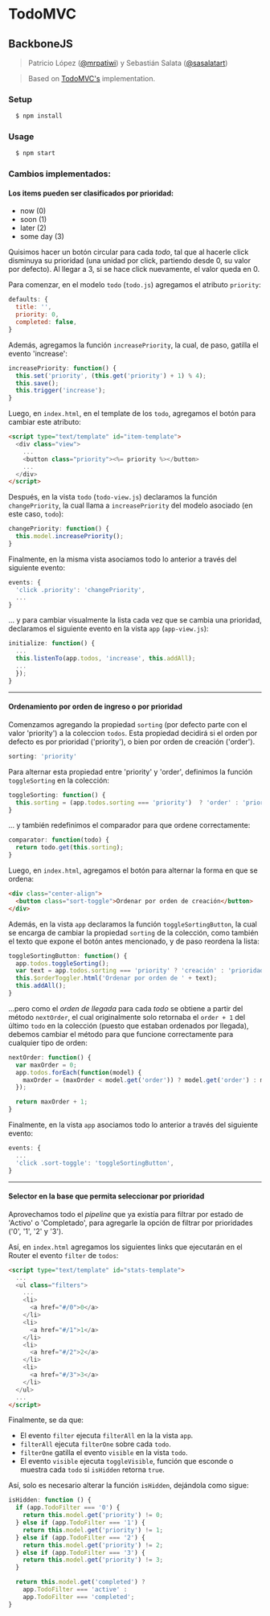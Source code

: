 # TodoMVC
## BackboneJS

> Patricio López ([@mrpatiwi](https://github.com/mrpatiwi)) y Sebastián Salata ([@sasalatart](https://github.com/sasalatart))

> Based on [TodoMVC's](http://todomvc.com/) implementation.

### Setup

```sh
  $ npm install
```

### Usage

```sh
  $ npm start
```

### Cambios implementados:

#### Los items pueden ser clasificados por prioridad:
  * now (0)
  * soon (1)
  * later (2)
  * some day (3)

Quisimos hacer un botón circular para cada *todo*, tal que al hacerle click
disminuya su prioridad (una unidad por click, partiendo desde 0, su valor por
defecto). Al llegar a 3, si se hace click nuevamente, el valor queda en 0.

Para comenzar, en el modelo `todo` (`todo.js`) agregamos el atributo `priority`:

```javascript
defaults: {
  title: '',
  priority: 0,
  completed: false,
}
```

Además, agregamos la función `increasePriority`, la cual, de paso, gatilla el
evento 'increase':

```javascript
increasePriority: function() {
  this.set('priority', (this.get('priority') + 1) % 4);
  this.save();
  this.trigger('increase');
}
```

Luego, en `index.html`, en el template de los `todo`, agregamos el botón para
cambiar este atributo:

```html
<script type="text/template" id="item-template">
  <div class="view">
    ...
    <button class="priority"><%= priority %></button>
    ...
  </div>
</script>
```

Después, en la vista `todo` (`todo-view.js`) declaramos la función
`changePriority`, la cual llama a `increasePriority` del modelo asociado (en
este caso, `todo`):

```javascript
changePriority: function() {
  this.model.increasePriority();
}
```

Finalmente, en la misma vista asociamos todo lo anterior a través del siguiente
evento:

```javascript
events: {
  'click .priority': 'changePriority',
  ...
}
```

... y para cambiar visualmente la lista cada vez que se cambia una prioridad,
declaramos el siguiente evento en la vista `app` (`app-view.js`):

```javascript
initialize: function() {
  ...
  this.listenTo(app.todos, 'increase', this.addAll);
  ...
  });
}
```

---

#### Ordenamiento por orden de ingreso o por prioridad

Comenzamos agregando la propiedad `sorting` (por defecto parte con el valor
'priority') a la coleccion `todos`. Esta propiedad decidirá si el orden por
defecto es por prioridad ('priority'), o bien por orden de creación ('order').

```javascript
sorting: 'priority'
```

Para alternar esta propiedad entre 'priority' y 'order', definimos la función
`toggleSorting` en la colección:

```javascript
toggleSorting: function() {
  this.sorting = (app.todos.sorting === 'priority')  ? 'order' : 'priority';
}
```

... y también redefinimos el comparador para que ordene correctamente:

```javascript
comparator: function(todo) {
  return todo.get(this.sorting);
}
```

Luego, en `index.html`, agregamos el botón para alternar la forma en que se
ordena:

```html
<div class="center-align">
  <button class="sort-toggle">Ordenar por orden de creación</button>
</div>
```

Además, en la vista `app` declaramos la función `toggleSortingButton`, la cual
se encarga de cambiar la propiedad `sorting` de la colección, como también el
texto que expone el botón antes mencionado, y de paso reordena la lista:

```javascript
toggleSortingButton: function() {
  app.todos.toggleSorting();
  var text = app.todos.sorting === 'priority' ? 'creación' : 'prioridad'
  this.$orderToggler.html('Ordenar por orden de ' + text);
  this.addAll();
}
```

...pero como el *orden de llegada* para cada *todo* se obtiene a partir del
método `nextOrder`, el cual originalmente solo retornaba el `order + 1` del
último `todo` en la colección (puesto que estaban ordenados por llegada),
debemos cambiar el método para que funcione correctamente para cualquier tipo de
orden:

```javascript
nextOrder: function() {
  var maxOrder = 0;
  app.todos.forEach(function(model) {
    maxOrder = (maxOrder < model.get('order')) ? model.get('order') : maxOrder;
  });

  return maxOrder + 1;
}
```

Finalmente, en la vista `app` asociamos todo lo anterior a través del siguiente
evento:

```javascript
events: {
  ...
  'click .sort-toggle': 'toggleSortingButton',
}
```

---

#### Selector en la base que permita seleccionar por prioridad

Aprovechamos todo el *pipeline* que ya existía para filtrar por estado de
'Activo' o 'Completado', para agregarle la opción de filtrar por prioridades
('0', '1', '2' y '3').

Así, en `index.html` agregamos los siguientes links que ejecutarán en el Router
el evento `filter` de `todos`:

```html
<script type="text/template" id="stats-template">
  ...
  <ul class="filters">
    ...
    <li>
      <a href="#/0">0</a>
    </li>
    <li>
      <a href="#/1">1</a>
    </li>
    <li>
      <a href="#/2">2</a>
    </li>
    <li>
      <a href="#/3">3</a>
    </li>
  </ul>
  ...
</script>
```

Finalmente, se da que:

  * El evento `filter` ejecuta `filterAll` en la la vista `app`.
  * `filterAll` ejecuta `filterOne` sobre cada `todo`.
  * `filterOne` gatilla el evento `visible` en la vista `todo`.
  * El evento `visible` ejecuta `toggleVisible`, función que esconde o muestra
  cada `todo` si `isHidden` retorna `true`.

Así, solo es necesario alterar la función `isHidden`, dejándola como sigue:

```javascript
isHidden: function () {
  if (app.TodoFilter === '0') {
    return this.model.get('priority') != 0;
  } else if (app.TodoFilter === '1') {
    return this.model.get('priority') != 1;
  } else if (app.TodoFilter === '2') {
    return this.model.get('priority') != 2;
  } else if (app.TodoFilter === '3') {
    return this.model.get('priority') != 3;
  }

  return this.model.get('completed') ?
    app.TodoFilter === 'active' :
    app.TodoFilter === 'completed';
}
```
